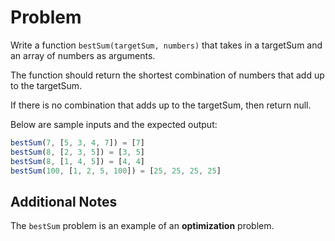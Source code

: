 # Problem

Write a function `bestSum(targetSum, numbers)` that takes in a targetSum and an array of numbers as arguments.

The function should return the shortest combination of numbers that add up to the targetSum.

If there is no combination that adds up to the targetSum, then return null.

Below are sample inputs and the expected output:

```js
bestSum(7, [5, 3, 4, 7]) = [7]
bestSum(8, [2, 3, 5]) = [3, 5]
bestSum(8, [1, 4, 5]) = [4, 4]
bestSum(100, [1, 2, 5, 100]) = [25, 25, 25, 25]
```

## Additional Notes

The `bestSum` problem is an example of an **optimization** problem.
